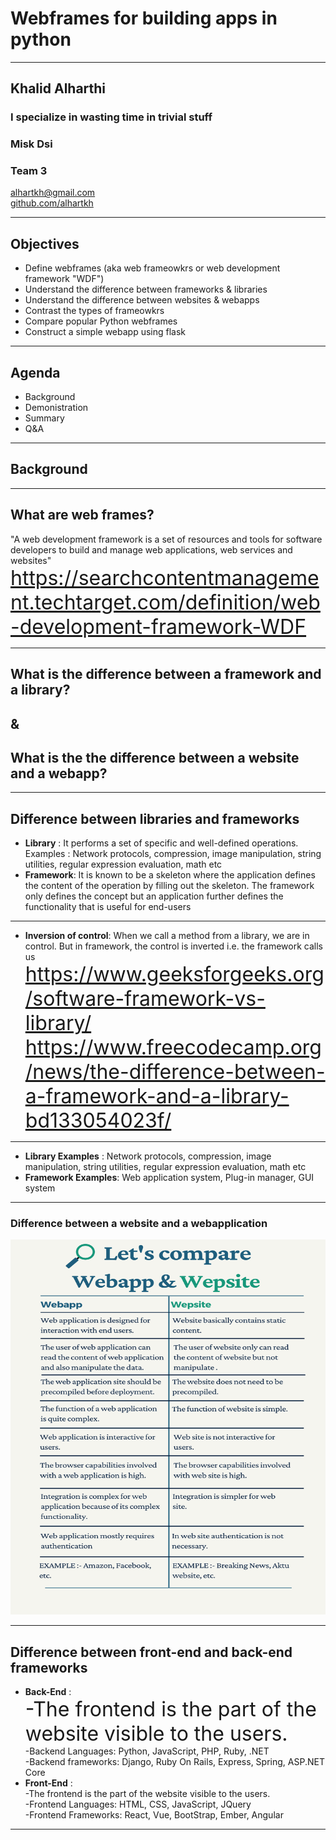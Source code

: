 # Webframes for building apps in python 

---

## Khalid Alharthi

### I specialize in wasting time in trivial stuff
### Misk Dsi
### Team 3

<!-- .slide: style="text-align: left;"> -->
<i class="fas fa-envelope"></i>  alhartkh@gmail.com<br>
<i class="fab fa-github"></i><a href="https://github.com/alhartkh">  github.com/alhartkh</a>

---

## Objectives
<!-- .slide: style="text-align: left;"> -->
* Define webframes (aka web frameowkrs or web development framework "WDF")
* Understand the difference between frameworks & libraries
* Understand the difference between websites & webapps
* Contrast the types of frameowkrs
* Compare popular Python webframes 
* Construct a simple webapp using flask 

---

## Agenda
<!-- .slide: style="text-align: left;"> -->
- Background<br>
- Demonistration<br>
- Summary<br>
- Q&A<br>

---

## Background 

---

## What are web frames?
<!-- .slide: style="text-align: left;"> -->
"A web development framework is a set of resources and tools for software developers to build and manage web applications, web services and websites"<br>
<font size="6"><a href="https://searchcontentmanagement.techtarget.com/definition/web-development-framework-WDF">https://searchcontentmanagement.techtarget.com/definition/web-development-framework-WDF</a></font> 

---

## What is the difference between a framework and a library?
## & 
## What is the the difference between a website and a webapp?

---

## Difference between libraries and frameworks
<!-- .slide: style="text-align: left;"> -->
- **Library** : It performs a set of  specific and well-defined operations. Examples : Network protocols, compression, image manipulation, string utilities, regular expression evaluation, math etc<br>
- **Framework**: It is known to be a skeleton where the application defines the content of the operation by filling out the skeleton. The framework only defines the concept but an application further defines the functionality that is useful for end-users<br>

------

- **Inversion of control**: When we call a method from a library, we are in control. But in framework, the control is inverted i.e. the framework calls us<br>
<font size="6"><a href="https://www.geeksforgeeks.org/software-framework-vs-library/
https://www.freecodecamp.org/news/the-difference-between-a-framework-and-a-library-bd133054023f/">https://www.geeksforgeeks.org/software-framework-vs-library/
https://www.freecodecamp.org/news/the-difference-between-a-framework-and-a-library-bd133054023f/
</a></font> 

------

- **Library Examples** : Network protocols, compression, image manipulation, string utilities, regular expression evaluation, math etc<br>
- **Framework Examples**:  Web application system, Plug-in manager, GUI system<br>

---

### Difference between a website and a webapplication
<img src="images/AppVsSite_Comparison.png" width="600" height="600"/>

---

## Difference between front-end and back-end frameworks
<!-- .slide: style="text-align: left;"> -->
- **Back-End** :<br>
  <font size="6">-The frontend is the part of the website visible to the users.<br></a></font> 
  -Backend Languages: Python, JavaScript, PHP, Ruby, .NET<br>
  -Backend frameworks: Django, Ruby On Rails, Express, Spring, ASP.NET Core<br>
- **Front-End** :<br>
  -The frontend is the part of the website visible to the users.<br>
  -Frontend Languages: HTML, CSS, JavaScript, JQuery<br>
  -Frontend Frameworks: React, Vue, BootStrap, Ember, Angular<br>
  
 ---
 
 


